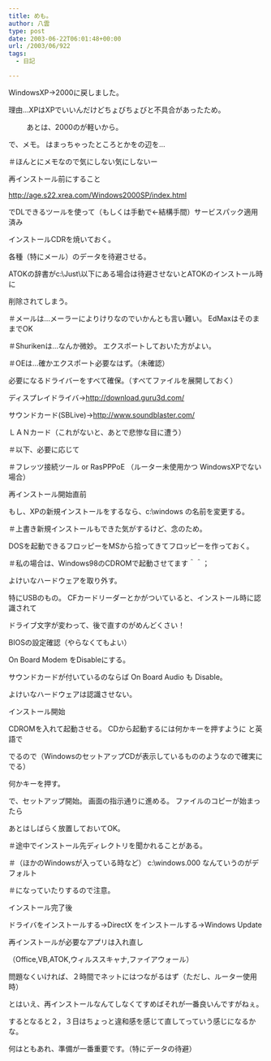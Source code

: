 ```yaml
---
title: めも。
author: 八雲
type: post
date: 2003-06-22T06:01:48+00:00
url: /2003/06/922
tags:
  - 日記

---
```

WindowsXP→2000に戻しました。
  
理由…XPはXPでいいんだけどちょびちょびと不具合があったため。
  
　 　 あとは、2000のが軽いから。

で、メモ。 はまっちゃったところとかをの辺を…
  
＃ほんとにメモなので気にしない気にしないー

再インストール前にすること
  
http://age.s22.xrea.com/Windows2000SP/index.html
  
でDLできるツールを使って（もしくは手動で←結構手間）サービスパック適用済み
  
インストールCDRを焼いておく。

各種（特にメール）のデータを待避させる。
  
ATOKの辞書がc:\Just\以下にある場合は待避させないとATOKのインストール時に
  
削除されてしまう。
  
＃メールは…メーラーによりけりなのでいかんとも言い難い。 EdMaxはそのままでOK
  
＃Shurikenは…なんか微妙。 エクスポートしておいた方がよい。
  
＃OEは…確かエクスポート必要なはず。（未確認）

必要になるドライバーをすべて確保。（すべてファイルを展開しておく）
  
ディスプレイドライバ→http://download.guru3d.com/
  
サウンドカード(SBLive)→http://www.soundblaster.com/
  
ＬＡＮカード（これがないと、あとで悲惨な目に遭う）
  
＃以下、必要に応じて
  
＃フレッツ接続ツール or RasPPPoE （ルーター未使用かつ WindowsXPでない場合）

再インストール開始直前
  
もし、XPの新規インストールをするなら、c:\windows の名前を変更する。
  
＃上書き新規インストールもできた気がするけど、念のため。
  
DOSを起動できるフロッピーをMSから拾ってきてフロッピーを作っておく。
  
＃私の場合は、Windows98のCDROMで起動させてます＾＾；

よけいなハードウェアを取り外す。
  
特にUSBのもの。 CFカードリーダーとかがついていると、インストール時に認識されて
  
ドライブ文字が変わって、後で直すのがめんどくさい！

BIOSの設定確認（やらなくてもよい）
  
On Board Modem をDisableにする。
  
サウンドカードが付いているのならば On Board Audio も Disable。
  
よけいなハードウェアは認識させない。

インストール開始
  
CDROMを入れて起動させる。 CDから起動するには何かキーを押すように と英語で
  
でるので（WindowsのセットアップCDが表示しているもののようなので確実にでる）
  
何かキーを押す。
  
で、セットアップ開始。 画面の指示通りに進める。 ファイルのコピーが始まったら
  
あとはしばらく放置しておいてOK。
  
＃途中でインストール先ディレクトリを聞かれることがある。
  
＃（ほかのWindowsが入っている時など） c:\windows.000 なんていうのがデフォルト
  
＃になっていたりするので注意。

インストール完了後
  
ドライバをインストールする→DirectX をインストールする→Windows Update
  
再インストールが必要なアプリは入れ直し
  
（Office,VB,ATOK,ウィルススキャナ,ファイアウォール）

問題なくいければ、２時間でネットにはつながるはず（ただし、ルーター使用時）

とはいえ、再インストールなんてしなくてすめばそれが一番良いんですがねぇ。
  
するとなると２，３日はちょっと違和感を感じて直してっていう感じになるかな。
  
何はともあれ、準備が一番重要です。（特にデータの待避）
